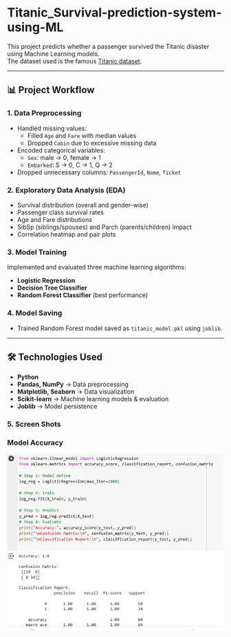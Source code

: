 # Titanic_Survival-prediction-system-using-ML

This project predicts whether a passenger survived the Titanic disaster using Machine Learning models.  
The dataset used is the famous [Titanic dataset](https://www.kaggle.com/c/titanic).  

---

## 📊 Project Workflow

### 1. Data Preprocessing
- Handled missing values:
  - Filled `Age` and `Fare` with median values
  - Dropped `Cabin` due to excessive missing data
- Encoded categorical variables:
  - `Sex`: male → 0, female → 1
  - `Embarked`: S → 0, C → 1, Q → 2
- Dropped unnecessary columns: `PassengerId`, `Name`, `Ticket`

### 2. Exploratory Data Analysis (EDA)
- Survival distribution (overall and gender-wise)
- Passenger class survival rates
- Age and Fare distributions
- SibSp (siblings/spouses) and Parch (parents/children) impact
- Correlation heatmap and pair plots

### 3. Model Training
Implemented and evaluated three machine learning algorithms:
- **Logistic Regression**
- **Decision Tree Classifier**
- **Random Forest Classifier** (best performance)

### 4. Model Saving
- Trained Random Forest model saved as `titanic_model.pkl` using `joblib`.

---

## 🛠️ Technologies Used
- **Python**
- **Pandas, NumPy** → Data preprocessing  
- **Matplotlib, Seaborn** → Data visualization  
- **Scikit-learn** → Machine learning models & evaluation  
- **Joblib** → Model persistence 

### 5. Screen Shots

### Model Accuracy
![Model Accuracy](screenshots/accuracy.png)
